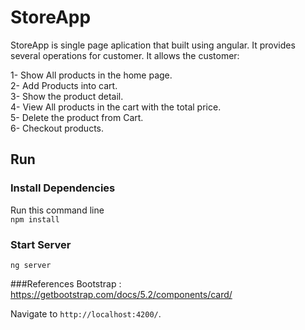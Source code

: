 # StoreApp

StoreApp is single page aplication that built using angular. It provides several operations for customer. It allows the customer:<br>

1- Show All products in the home page. <br>
2- Add Products into cart. <br>
3- Show the product detail. <br>
4- View All products in the cart with the total price. <br>
5- Delete the product from Cart. <br>
6- Checkout products. <br>



## Run
### Install Dependencies
Run this command line <br>
`npm install`


### Start Server <br>
`ng server`

###References
Bootstrap : https://getbootstrap.com/docs/5.2/components/card/

Navigate to `http://localhost:4200/`.


